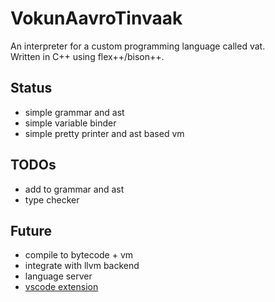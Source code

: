 # VokunAavroTinvaak

An interpreter for a custom programming language called vat. \
Written in C++ using flex++/bison++.

## Status

* simple grammar and ast
* simple variable binder
* simple pretty printer and ast based vm

## TODOs

* add to grammar and ast
* type checker

## Future

* compile to bytecode + vm
* integrate with llvm backend
* language server
* [vscode extension](https://code.visualstudio.com/api/language-extensions/semantic-highlight-guide)

